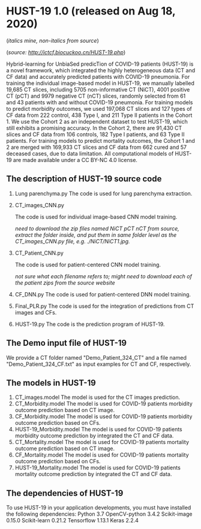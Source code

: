 # HUST-19 1.0 (released on Aug 18, 2020)

(*italics mine, non-italics from source*)

(*source: http://ictcf.biocuckoo.cn/HUST-19.php*)

Hybrid-learning for UnbiaSed predicTion of COVID-19 patients (HUST-19) is a novel framework, which integrated the highly heterogeneous data (CT and CF data) and accurately predicted patients with COVID-19 pneumonia. 
For training the individual image-based model in HUST-19, we manually labelled 19,685 CT slices, including 5705 non-informative CT (NiCT), 4001 positive CT (pCT) and 9979 negative CT (nCT) slices, randomly selected from 61 and 43 patients with and without COVID-19 pneumonia.
For training models to predict morbidity outcomes, we used 197,068 CT slices and 127 types of CF data from 222 control, 438 Type I, and 211 Type II patients in the Cohort 1. We use the Cohort 2 as an independent dataset to test HUST-19, which still exhibits a promising accuracy. In the Cohort 2, there are 91,430 CT slices and CF data from 106 controls, 182 Type I patients, and 63 Type II patients.
For training models to predict mortality outcomes, the Cohort 1 and 2 are merged with 169,933 CT slices and CF data from 662 cured and 57 deceased cases, due to data limitation. All computational models of HUST-19 are made available under a CC BY-NC 4.0 license.

## The description of HUST-19 source code
1. Lung parenchyma.py
   The code is used for lung parenchyma extraction.
2. CT_images_CNN.py

    The code is used for individual image-based CNN model training.
    
    *need to download the zip files named NiCT	pCT	nCT from source, extract the folder inside, and put them in same folder level as the CT_images_CNN.py file, e.g. ./NiCT/NiCT1.jpg.*

3. CT_Patient_CNN.py

    The code is used for patient-centered CNN model training.
    
    *not sure what each filename refers to; might need to download each of the patient zips from the source website*

4. CF_DNN.py
    The code is used for patient-centered DNN model training.
5. Final_PLR.py
    The code is used for the integration of predictions from CT images and CFs.
6. HUST-19.py
    The code is the prediction program of HUST-19.

## The Demo input file of HUST-19
We provide a CT folder named "Demo_Patient_324_CT" and a file named "Demo_Patient_324_CF.txt" as input examples for CT and CF, respectively. 

## The models in HUST-19
1. CT_images.model 
The model is used for the CT images prediction.
2. CT_Morbidity.model 
The model is used for COVID-19 patients morbidity outcome prediction based on CT image.
3. CF_Morbidity.model 
The model is used for COVID-19 patients morbidity outcome prediction based on CFs.
4. HUST-19_Morbidity.model 
The model is used for COVID-19 patients morbidity outcome prediction by integrated the CT and CF data.
5. CT_Mortality.model 
The model is used for COVID-19 patients mortality outcome prediction based on CT image.
6. CF_Mortality.model 
The model is used for COVID-19 patients mortality outcome prediction based on CFs.
7. HUST-19_Mortality.model 
The model is used for COVID-19 patients mortality outcome prediction by integrated the CT and CF data.

## The dependencies of HUST-19
To use HUST-19 in your application developments, you must have installed the following dependencies:
Python 3.7
OpenCV-python 3.4.2
Scikit-image 0.15.0
Scikit-learn 0.21.2
Tensorflow 1.13.1
Keras 2.2.4
